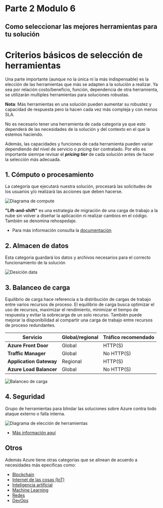# Parte 2 Modulo 6

## Como seleccionar las mejores herramientas para tu solución

# Criterios básicos de selección de herramientas

Una parte importante (aunque no la única ni la más indispensable) es la elección de las herramientas que más se adapten a la solución a realizar. Ya sea por relación costo/beneficio, función, dependencia de otra herramienta, se utilizarán multiples herramientas para soluciones robustas.

**Nota**: Más herramientas en una solución pueden aumentar su robustez y capacidad de respuesta pero la hacen cada vez más compleja y con menos SLA.

No es necesario tener una herramienta de cada categoria ya que esto dependerá de las necesidades de la solución y del contexto en el que la estemos haciendo.

Además, las capacidades y funciones de cada herramienta pueden variar dependiendo del nivel de servicio o *pricing tier* contratado. Por ello es importante siemrpe revisar el ***pricing tier*** de cada solución antes de hacer la selección más adecuada.



## 1. Cómputo o procesamiento

La categoría que ejecutará nuestra solución, procesará las solicitudes de los usuarios y/o realizará las acciones que deben hacerse.

![Diagrama de compute](/res/images/diagrama-select-compute.jpg)

**"Lift-and-shift"** es una estrategia de migración de una carga de trabajo a la nube sin volver a diseñar la aplicación ni realizar cambios en el código. También se denomina rehospedaje.

- Para más información consulta la [documentación](https://docs.microsoft.com/es-mx/azure/architecture/guide/technology-choices/compute-decision-tree)

## 2. Almacen de datos

Esta categoria guardará los datos y archivos necesarios para el correcto funcionamiento de la solución

![Desición data](/res/images/data-store-decision-tree.png)

## 3. Balanceo de carga

Equilibrio de carga hace referencia a la distribución de cargas de trabajo entre varios recursos de proceso. El equilibrio de carga busca optimizar el uso de recursos, maximizar el rendimiento, minimizar el tiempo de respuesta y evitar la sobrecarga de un solo recurso. También puede mejorar la disponibilidad al compartir una carga de trabajo entre recursos de proceso redundantes.

Servicio |	Global/regional	| Tráfico recomendado
--------- | ----------- | ----------------------------
**Azure Front Door** |	Global |	HTTP(S)
**Traffic Manager** |	Global |	No HTTP(S)
**Application Gateway**|	Regional |	HTTP(S)
**Azure Load Balancer** |	Global |	No HTTP(S)

![Balanceo de carga](/res/images/load-balancing-decision-tree.png)

## 4. Seguridad

Grupo de herramientas para blindar las soluciones sobre Azure contra todo ataque externo o falla interna.

![Diagrama de elección de herramientas](/res/images/diagrama_seguridad.jpg)

- [Más información aquí](/res/comparativa_azureAD.md)

## Otros

Además Azure tiene otras categorias que se alinean de acuerdo a necesidades más epecificas como:

- [Blockchain](https://docs.microsoft.com/es-es/azure/blockchain/)
- [Internet de las cosas (IoT)](https://docs.microsoft.com/es-es/azure/iot-fundamentals/)
- [Inteligencia artificial](https://docs.microsoft.com/es-es/azure/cognitive-services/)
- [Machine Learning](https://docs.microsoft.com/es-es/azure/machine-learning/)
- [Redes](https://docs.microsoft.com/es-es/azure/networking/)
- [DevOps](https://docs.microsoft.com/es-es/azure/devops-project/)
